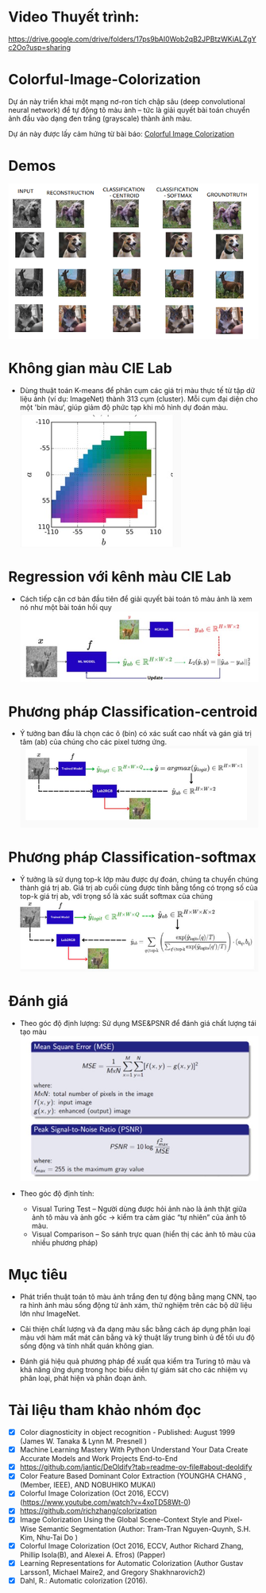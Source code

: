 # Video Thuyết trình: 
https://drive.google.com/drive/folders/17ps9bAI0Wob2qB2JPBtzWKiALZgYc2Oo?usp=sharing
# Colorful-Image-Colorization
Dự án này triển khai một mạng nơ-ron tích chập sâu (deep convolutional neural network) để tự động tô màu ảnh – tức là giải quyết bài toán chuyển ảnh đầu vào dạng đen trắng (grayscale) thành ảnh màu.

Dự án này được lấy cảm hứng từ bài báo: [Colorful Image Colorization](https://arxiv.org/abs/1603.08511)
# Demos
![alt text](image/result.png)
# Không gian màu CIE Lab
- Dùng thuật toán K-means để phân cụm các giá trị màu thực tế từ tập dữ liệu ảnh (ví dụ: ImageNet) thành 313 cụm (cluster). Mỗi cụm đại diện cho một 'bin màu‘, giúp giảm độ phức tạp khi mô hình dự đoán màu.
![alt text](image/lab.jpg)

# Regression với kênh màu CIE Lab
- Cách tiếp cận cơ bản đầu tiên để giải quyết bài toán tô màu ảnh là xem nó như một bài toán hồi quy
![alt text](image/Loss.jpg)

# Phương pháp Classification-centroid
- Ý tưởng ban đầu là chọn các ô (bin) có xác suất cao nhất và gán giá trị tâm (ab) của chúng cho các pixel tương ứng.
![alt text](image/Classification-centroid.jpg)

# Phương pháp Classification-softmax
- Ý tưởng là sử dụng top-k lớp màu được dự đoán, chúng ta chuyển chúng thành giá trị ab. Giá trị ab cuối cùng được tính bằng tổng có trọng số của top-k giá trị ab, với trọng số là xác suất softmax của chúng
![alt text](image/Classification-softmax.jpg)

# Đánh giá
- Theo góc độ định lượng: Sử dụng MSE&PSNR để đánh giá chất lượng tái tạo màu
![alt text](image/MSE.jpg)

- Theo góc độ định tính:
    + Visual Turing Test – Người dùng được hỏi ảnh nào là ảnh thật giữa ảnh tô màu và ảnh gốc → kiểm tra cảm giác “tự nhiên” của ảnh tô màu.
    + Visual Comparison – So sánh trực quan (hiển thị các ảnh tô màu của nhiều phương pháp)

# Mục tiêu
 - Phát triển thuật toán tô màu ảnh trắng đen tự động bằng mạng CNN, tạo ra hình ảnh màu sống động từ ảnh xám, thử nghiệm trên các bộ dữ liệu lớn như ImageNet.

 - Cải thiện chất lượng và đa dạng màu sắc bằng cách áp dụng phân loại màu với hàm mất mát cân bằng và kỹ thuật lấy trung bình ủ để tối ưu độ sống động và tính nhất quán không gian.

 - Đánh giá hiệu quả phương pháp đề xuất qua kiểm tra Turing tô màu và khả năng ứng dụng trong học biểu diễn tự giám sát cho các nhiệm vụ phân loại, phát hiện và phân đoạn ảnh.

# Tài liệu tham khảo nhóm đọc
- [x] Color diagnosticity in object recognition - Published: August 1999 (James W. Tanaka & Lynn M. Presnell )
- [x] Machine Learning Mastery With Python Understand Your Data Create Accurate Models and Work Projects End-to-End
- [x] https://github.com/jantic/DeOldify?tab=readme-ov-file#about-deoldify 
- [x] Color Feature Based Dominant Color Extraction (YOUNGHA CHANG , (Member, IEEE), AND NOBUHIKO MUKAI)
- [x] Colorful Image Colorization (Oct 2016, ECCV) (https://www.youtube.com/watch?v=4xoTD58Wt-0)
- [x] https://github.com/richzhang/colorization
- [x] Image Colorization Using the Global Scene-Context Style and Pixel-Wise Semantic Segmentation (Author: Tram-Tran Nguyen-Quynh, S.H. Kim, Nhu-Tai Do )
- [x] Colorful Image Colorization (Oct 2016, ECCV, Author Richard Zhang, Phillip Isola(B), and Alexei A. Efros) (Papper)
- [x] Learning Representations for Automatic Colorization (Author Gustav Larsson1, Michael Maire2, and Gregory Shakhnarovich2)
- [x] Dahl, R.: Automatic colorization (2016).  

